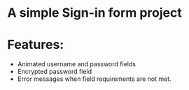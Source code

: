 # A simple Sign-in form project
# Features:
- Animated username and password fields
- Encrypted password field
- Error messages when field requirements are not met.
